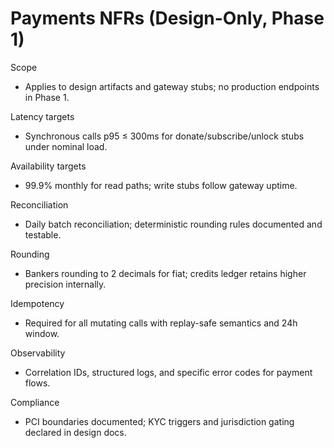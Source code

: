 # Payments NFRs (Design-Only, Phase 1)

Scope
- Applies to design artifacts and gateway stubs; no production endpoints in Phase 1.

Latency targets
- Synchronous calls p95 ≤ 300ms for donate/subscribe/unlock stubs under nominal load.

Availability targets
- 99.9% monthly for read paths; write stubs follow gateway uptime.

Reconciliation
- Daily batch reconciliation; deterministic rounding rules documented and testable.

Rounding
- Bankers rounding to 2 decimals for fiat; credits ledger retains higher precision internally.

Idempotency
- Required for all mutating calls with replay-safe semantics and 24h window.

Observability
- Correlation IDs, structured logs, and specific error codes for payment flows.

Compliance
- PCI boundaries documented; KYC triggers and jurisdiction gating declared in design docs.
